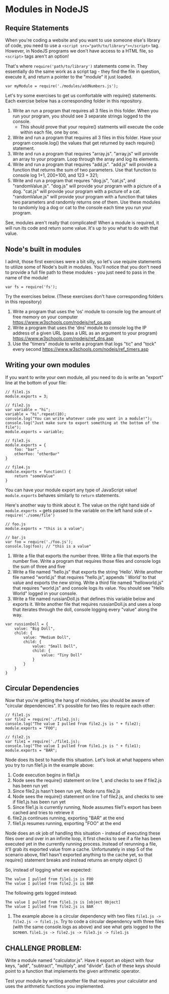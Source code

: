 # Modules in NodeJS

## Require Statements

When you're coding a website and you want to use someone else's library of code, you need to use a `<script src="path/to/library"></script>` tag. However, in NodeJS programs we don't have access to a HTML file, so `<script>` tags aren't an option!

That's where `require('path/to/library')` statements come in. They essentially do the same work as a script tag - they find the file in question, execute it, and return a pointer to the "module" it just loaded.

```
var myModule = require('./modules/addNumbers.js');
```

Let's try some exercises to get us comfortable with require() statements. Each exercise below has a corresponding folder in this repository.

1) Write an run a program that requires all 3 files in this folder. When you run your program, you should see 3 separate strings logged to the console.
	- This should prove that your require() statments will execute the code within each file, one by one.
2) Write and run a program that requires all 3 files in this folder. Have your program console.log() the values that get returned by each require() statement.
3) Write and run a program that requires "array.js". "array.js" will provide an array to your program. Loop through the array and log its elements.
4) Write and run a program that requires "add.js". "add.js" will provide a function that returns the sum of two parameters. Use that function to console log 1+1, 200+100, and 123 + 321;
5) Write and run a program that requres "dog.js", "cat.js", and "randomValue.js". "dog.js" will provide your program with a picture of a dog. "cat.js" will provide your program with a picture of a cat. "randomValue.js" will provide your program with a function that takes two parameters and randomly returns one of them. Use these modules to randomly log a dog or cat to the console each time you run your program.

See, modules aren't really that complicated! When a module is required, it will run its code and return some value. It's up to you what to do with that value.

## Node's built in modules

I admit, those first exercises were a bit silly, so let's use require statements to utilize some of Node's built in modules. You'll notice that you don't need to provide a full file path to these modules - you just need to pass in the name of the module!
```
var fs = require('fs');
```
Try the exercises below. (These exercises don't have corresponding folders in this repository)

1) Write a program that uses the 'os' module to console log the amount of free memory on your computer
https://www.w3schools.com/nodejs/ref_os.asp
2) Write a program that uses the 'dns' module to console log the IP address of a given URL (pass a URL as an argument to your program)
https://www.w3schools.com/nodejs/ref_dns.asp
3) Use the "timers" module to write a program that logs "tic" and "tock" every second
https://www.w3schools.com/nodejs/ref_timers.asp


## Writing your own modules

If you want to write your own module, all you need to do is write an "export" line at the bottom of your file:

```
// file1.js
module.exports = 3;

// file2.js
var variable = "hi";
variable = "hi".repeat(10);
console.log("You can write whatever code you want in a module!");
console.log("Just make sure to export something at the bottom of the file");
module.exports = variable;

// file3.js
module.exports = {
	foo: "bar",
	otherFoo: "otherBar"
}

// file4.js
module.exports = function() {
	return "someValue"
}
```
You can have your module export any type of JavaScript value! `module.exports` behaves similarly to `return` statements.

Here's another way to think about it. The value on the right hand side of `module.exports =` gets passed to the variable on the left hand side of `= require('./some/file')`

```
// foo.js
module.exports = "this is a value";

// bar.js
var foo = require('./foo.js');
console.log(foo); // "this is a value"
```

1) Write a file that exports the number three. Write a file that exports the number five. Write a program that requires those files and console logs the sum of three and five
2) Write a file named "hello.js" that exports the string 'Hello'. Write another file named "world.js" that requires "hello.js", appends ' World' to that value and exports the new string. Write a third file named "helloworld.js" that requires "world.js" and console logs its value. You should see "Hello World" logged in your console.
3) Write a file named russianDoll.js that defines this variable below and exports it. Write another file that requires russianDoll.js and uses a loop that iterates through the doll, console logging every "value" along the way.
```
var russionDoll = {
	value: "Big Doll",
	child: {
		value: "Medium Doll",
		child: {
			value: "Small Doll",
			child: {
				value: "Tiny Doll"
			}
		}
	}
}
```

## Circular Dependencies

Now that you're getting the hang of modules, you should be aware of "circular dependencies". It's possible for two files to require each other:

```
// file1.js
var file2 = require('./file2.js);
console.log("The value I pulled from file2.js is " + file2);
module.exports = "FOO";

// file2.js
var file1 = require('./file1.js);
console.log("The value I pulled from file1.js is " + file1);
module.exports = "BAR";
```

Node does its best to handle this situation. Let's look at what happens when you try to run file1.js in the example above: 
1) Code execution begins in file1.js
2) Node sees the require() statement on line 1, and checks to see if file2.js has been run yet
3) Since file2.js hasn't been run yet, Node runs file2.js 
4) Node sees the require() statement on line 1 of file2.js, and checks to see if file1.js has been run yet
5) Since file1.js is currently running, Node assumes file1's export has been cached and tries to retrieve it
6) file2.js continues running, exporting "BAR" at the end
7) file1.js resumes running, exporting "FOO" at the end

Node does an ok job of handling this situation - instead of executing these files over and over in an infinite loop, it first checks to see if a file has been executed yet in the currently running process. Instead of rerunning a file, it'll grab its exported value from a cache. Unfortunately in step 5 of the scenario above, file1 hasn't exported anything to the cache yet, so that require() statement breaks and instead returns an empty object {}

So, instead of logging what we expected:
```
The value I pulled from file1.js is FOO
The value I pulled from file2.js is BAR
```

The following gets logged instead:
```
The value I pulled from file1.js is [object Object]
The value I pulled from file2.js is BAR
```



1) The example above is a circular dependency with two files `file1.js -> file2.js -> file1.js`. Try to code a circular dependency with three files (with the same console.logs as above) and see what gets logged to the screen. `file1.js -> file2.js -> file3.js -> file1.js`


## CHALLENGE PROBLEM:

Write a module named "calculator.js". Have it export an object with four keys, "add", "subtract", "multiply", and "divide". Each of these keys should point to a function that implements the given arithmetic operator.

Test your module by writing another file that requires your calculator and uses the arithmetic functions you implemented.
